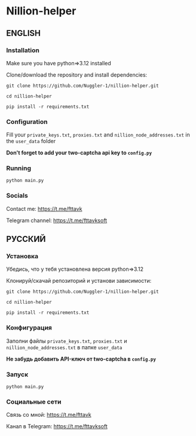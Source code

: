 # Nillion-helper

## ENGLISH 

### Installation

Make sure you have python=>3.12 installed

Clone/download the repository and install dependencies:

`git clone https://github.com/Nuggler-1/nillion-helper.git`

`cd nillion-helper`

`pip install -r requirements.txt`

### Configuration

Fill your `private_keys.txt`, `proxies.txt` and `nillion_node_addresses.txt` in the `user_data` folder

**Don't forget to add your two-captcha api key to `config.py`**

### Running

`python main.py`

### Socials

Contact me: https://t.me/fttavk

Telegram channel: https://t.me/fttavksoft


## РУССКИЙ

### Установка

Убедись, что у тебя установлена версия python=>3.12

Клонируй/скачай репозиторий и установи зависимости:

`git clone https://github.com/Nuggler-1/nillion-helper.git`

`cd nillion-helper`

`pip install -r requirements.txt`

### Конфигурация

Заполни файлы `private_keys.txt`, `proxies.txt` и `nillion_node_addresses.txt` в папке `user_data`

**Не забудь добавить API-ключ от two-captcha в `config.py`**

### Запуск

`python main.py`

### Социальные сети

Связь со мной: https://t.me/fttavk

Канал в Telegram: https://t.me/fttavksoft
